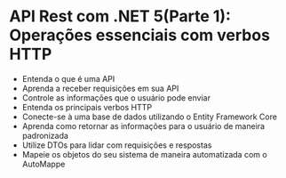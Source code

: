 # API Rest com .NET 5(Parte 1): Operações essenciais com verbos HTTP

- Entenda o que é uma API
- Aprenda a receber requisições em sua API
- Controle as informações que o usuário pode enviar
- Entenda os principais verbos HTTP
- Conecte-se à uma base de dados utilizando o Entity Framework Core
- Aprenda como retornar as informações para o usuário de maneira padronizada
- Utilize DTOs para lidar com requisições e respostas
- Mapeie os objetos do seu sistema de maneira automatizada com o AutoMappe
